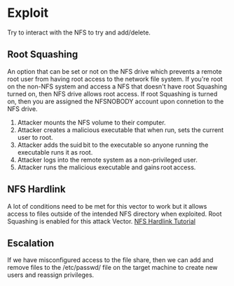 # Exploit
Try to interact with the NFS to try and add/delete.

## Root Squashing
An option that can be set or not on the NFS drive which prevents a remote root user from having root access to the network file system.  If you're root on the non-NFS system and access a NFS that doesn't have root Squashing turned on, then NFS drive allows root access.  If root Squashing is turned on, then you are assigned the NFSNOBODY account upon connetion to the NFS drive. 
1. Attacker mounts the NFS volume to their computer.
2. Attacker creates a malicious executable that when run, sets the current user to root.
3. Attacker adds the suid bit to the executable so anyone running the executable runs it as root.
4. Attacker logs into the remote system as a non-privileged user.
5. Attacker runs the malicious executable and gains root access.

## NFS Hardlink
A lot of conditions need to be met for this vector to work but it allows access to files outside of the intended NFS directory when exploited. Root Squashing is enabled for this attack Vector.
[NFS Hardlink Tutorial](http://pentestmonkey.net/blog/nfs-hardlink)

## Escalation
If we have misconfigured access to the file share, then we can add and remove files to the /etc/passwd/ file on the target machine to create new users and reassign privileges.
